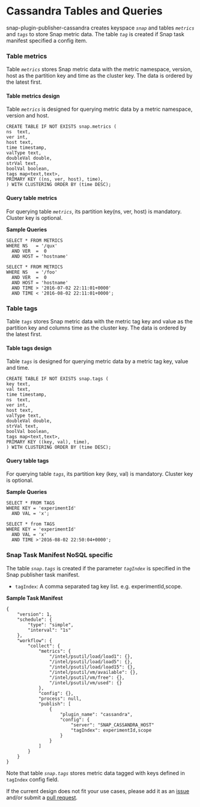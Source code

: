 
# Cassandra Tables and Queries

snap-plugin-publisher-cassandra creates keyspace _`snap`_ and tables _`metrics`_ and _`tags`_ to store Snap metric data. The table _`tag`_ is created if Snap task manifest specified a config item.

### Table metrics
Table _`metrics`_ stores Snap metric data with the metric namespace, version, host as the partition key and time as the cluster key. The data is ordered by the latest first. 

#### Table metrics design
Table _`metrics`_ is designed for querying metric data by a metric namespace, version and host.
```
CREATE TABLE IF NOT EXISTS snap.metrics (
ns  text, 
ver int, 
host text, 
time timestamp, 
valType text, 
doubleVal double, 
strVal text, 
boolVal boolean, 
tags map<text,text>, 
PRIMARY KEY ((ns, ver, host), time),
) WITH CLUSTERING ORDER BY (time DESC);
```

#### Query table metrics
For querying table _`metrics`_, its partition key(ns, ver, host) is mandatory. Cluster key is optional.

**Sample Queries**
```
SELECT * FROM METRICS
WHERE NS   = '/qux' 
  AND VER  =  0 
  AND HOST = 'hostname'

SELECT * FROM METRICS
WHERE NS   = '/foo' 
  AND VER  =  0 
  AND HOST = 'hostname' 
  AND TIME > '2016-07-02 22:11:01+0000'
  AND TIME < '2016-08-02 22:11:01+0000';
```

### Table tags
Table _`tags`_ stores Snap metric data with the metric tag key and value as the partition key and columns time as the cluster key. The data is ordered by the latest first. 

#### Table tags design
Table _`tags`_ is designed for querying metric data by a metric tag key, value and time.
 ```
CREATE TABLE IF NOT EXISTS snap.tags (
key text,  
val text,  
time timestamp, 
ns  text, 
ver int,   
host text,  
valType text,   
doubleVal double,   
strVal text,   
boolVal boolean,   
tags map<text,text>,   
PRIMARY KEY ((key, val), time),
) WITH CLUSTERING ORDER BY (time DESC);
 ```

#### Query table tags
For querying table _`tags`_, its partition key (key, val) is mandatory. Cluster key is optional.

**Sample Queries**
```
SELECT * FROM TAGS 
WHERE KEY = 'experimentId' 
  AND VAL = 'x';
  
SELECT * from TAGS 
WHERE KEY = 'experimentId' 
  AND VAL = 'x' 
  AND TIME >'2016-08-02 22:50:04+0000';
``` 
### Snap Task Manifest NoSQL specific
The table _`snap.tags`_ is created if the parameter _`tagIndex`_ is specified in the Snap publisher task manifest.
* `tagIndex`: A comma separated tag key list. e.g. experimentId,scope.

**Sample Task Manifest**
```
{
    "version": 1,
    "schedule": {
        "type": "simple",
        "interval": "1s"
    },
    "workflow": {
        "collect": {
            "metrics": {
                "/intel/psutil/load/load1": {},
                "/intel/psutil/load/load5": {},
                "/intel/psutil/load/load15": {},
                "/intel/psutil/vm/available": {},
                "/intel/psutil/vm/free": {},
                "/intel/psutil/vm/used": {}
            },
            "config": {},
            "process": null,
            "publish": [
                {
                    "plugin_name": "cassandra",                            
                    "config": {
                        "server": "SNAP_CASSANDRA_HOST"
                        "tagIndex": experimentId,scope
                    }
                }
            ]                                            
        }
    }
}
```
Note that table _`snap.tags`_ stores metric data tagged with keys defined in `tagIndex` config field.

If the current design does not fit your use cases, please add it as an [issue](https://github.com/intelsdi-x/snap-plugin-publisher-cassandra/issues/new) and/or 
submit a [pull request](https://github.com/intelsdi-x/snap-plugin-publisher-cassandra/pulls).
